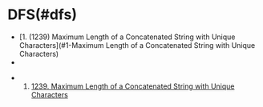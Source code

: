 <!-- GFM-TOC -->
# DFS(#dfs)
* [1. (1239) Maximum Length of a Concatenated String with Unique Characters](#1-Maximum Length of a Concatenated String with Unique Characters)
* 

- 1. [1239. Maximum Length of a Concatenated String with Unique Characters](https://leetcode.com/problems/maximum-length-of-a-concatenated-string-with-unique-characters/)
<!-- GFM-TOC -->
